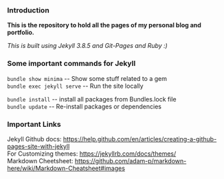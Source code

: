 ### Introduction
**This is the repository to hold all the pages of my personal blog and portfolio.**

_This is built using Jekyll 3.8.5 and Git-Pages and Ruby :)_

### Some important commands for Jekyll
`bundle show minima`  -- Show some stuff related to a gem<br/>
`bundle exec jekyll serve`   -- Run the site locally<br/>

`bundle install`   -- install all packages from Bundles.lock file<br/>
`bundle update`   -- Re-install packages or dependencies<br/>

### Important Links
Jekyll Github docs: https://help.github.com/en/articles/creating-a-github-pages-site-with-jekyll<br/>
For Customizing themes: https://jekyllrb.com/docs/themes/<br/>
Markdown Cheetsheet: https://github.com/adam-p/markdown-here/wiki/Markdown-Cheatsheet#images<br/>
